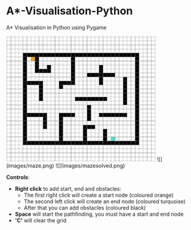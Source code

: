 # A*-Visualisation-Python
A* Visualisation in Python using Pygame

<img src="images/maze.png" width = "400">
![](images/maze.png)
![](images/mazesolved.png)

**Controls**:
- **Right click** to add start, end and obstacles:
  - The first right click will create a start node (coloured orange)
  - The second left click will create an end node (coloured turquoise)
  - After that you can add obstacles (coloured black)
- **Space** will start the pathfinding, you must have a start and end node
- **'C'** will clear the grid
